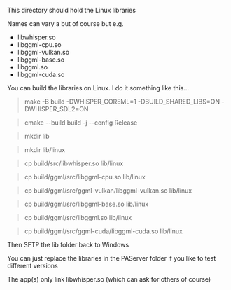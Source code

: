This directory should hold the Linux libraries

Names can vary a but of course but e.g.

- libwhisper.so
- libggml-cpu.so
- libggml-vulkan.so
- libggml-base.so
- libggml.so
- libggml-cuda.so

You can build the libraries on Linux. I do it something like this...

> make -B build -DWHISPER_COREML=1 -DBUILD_SHARED_LIBS=ON -DWHISPER_SDL2=ON

> cmake --build build -j --config Release

> 

> mkdir lib

> mkdir lib/linux

>

> cp build/src/libwhisper.so lib/linux

> cp build/ggml/src/libggml-cpu.so lib/linux

> cp build/ggml/src/ggml-vulkan/libggml-vulkan.so lib/linux

> cp build/ggml/src/libggml-base.so lib/linux

> cp build/ggml/src/libggml.so lib/linux

> cp build/ggml/src/ggml-cuda/libggml-cuda.so lib/linux



Then SFTP the lib folder back to Windows

You can just replace the libraries in the PAServer folder if you like to test different versions

The app(s) only link libwhisper.so (which can ask for others of course)